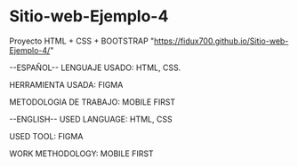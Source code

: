 # Sitio-web-Ejemplo-4
Proyecto HTML + CSS + BOOTSTRAP "https://fidux700.github.io/Sitio-web-Ejemplo-4/"

--ESPAÑOL-- LENGUAJE USADO: HTML, CSS.

HERRAMIENTA USADA: FIGMA

METODOLOGIA DE TRABAJO: MOBILE FIRST

--ENGLISH-- USED LANGUAGE: HTML, CSS

USED TOOL: FIGMA

WORK METHODOLOGY: MOBILE FIRST
